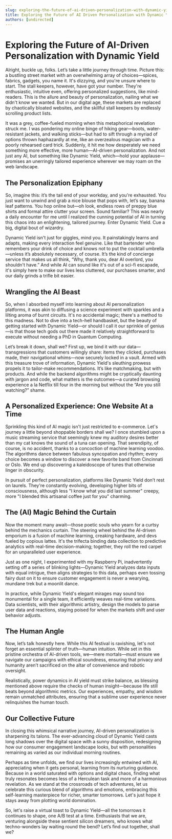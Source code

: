 ```yaml
---
slug: exploring-the-future-of-ai-driven-personalization-with-dynamic-yield
title: Exploring the Future of AI Driven Personalization with Dynamic Yield
authors: [undirected]
---
```



# Exploring the Future of AI-Driven Personalization with Dynamic Yield  

Alright, buckle up, folks. Let’s take a little journey through time. Picture this: a bustling street market with an overwhelming array of choices—spices, fabrics, gadgets, you name it. It's dizzying, and you're unsure where to start. The stall keepers, however, have got your number. They're enthusiastic, intuitive even, offering personalized suggestions, like mind-readers. This is the allure and beauty of personalization, nailing what we didn't know we wanted. But in our digital age, these markets are replaced by chaotically bloated websites, and the skillful stall keepers by endlessly scrolling product lists.  

It was a grey, coffee-fueled morning when this metaphorical revelation struck me. I was pondering my online binge of hiking gear—boots, water-resistant jackets, and walking sticks—but had to sift through a myriad of options thrown haphazardly at me, like an overzealous magician with a poorly rehearsed card trick. Suddenly, it hit me how desperately we need something more effective, more human—AI-driven personalization. And not just any AI, but something like Dynamic Yield, which—hold your applause—promises an unerringly tailored experience wherever we may roam on the web landscape.  

## The Personalization Epiphany  
So, imagine this: it’s the tail end of your workday, and you're exhausted. You just want to unwind and grab a nice blouse that pops with, let’s say, banana leaf patterns. You hop online but—oh look, endless rows of preppy blue shirts and formal attire clutter your screen. Sound familiar? This was nearly a daily encounter for me until I realized the cunning potential of AI in turning this chaos into an enlightening, tailored journey. Enter Dynamic Yield. Cue a big, digital bout of wizardry.  

Dynamic Yield isn't just for giggles, mind you. It painstakingly learns and adapts, making every interaction feel genuine. Like that bartender who remembers your drink of choice and knows not to put the cocktail umbrella—unless it’s absolutely necessary, of course. It’s the kind of concierge service that makes us all think, “Why, thank you, dear AI overlord, you shouldn't have.” And while AI can sound like it's out of a sci-fi escapade, it's simply here to make our lives less cluttered, our purchases smarter, and our daily grinds a trifle bit easier.  

## Wrangling the AI Beast  
So, when I absorbed myself into learning about AI personalization platforms, it was akin to diffusing a science experiment with sparkles and a lilting aroma of burnt circuits. It's no accidental magic; there's a method to this madness. Not to dive into a tech-hell handbasket, but the beauty of getting started with Dynamic Yield—or should I call it our sprinkle of genius—is that those tech gods out there made it relatively straightforward to execute without needing a PhD in Quantum Computing.  

Let’s break it down, shall we? First up, we bind it with our data—transgressions that customers willingly share: items they clicked, purchases made, their navigational whims—now securely locked in a vault. Armed with this treasure trove of information, Dynamic Yield's sleuthing prowess propels it to tailor-make recommendations. It’s like matchmaking, but with products. And while the backend algorithms might be cryptically daunting with jargon and code, what matters is the outcomes—a curated browsing experience a la Netflix till four in the morning but without the “Are you still watching?” shame.  

## A Personalized Experience: One Website At a Time  
Sprinkling this kind of AI magic isn't just restricted to e-commerce. Let's journey a little beyond shoppable borders shall we? I once stumbled upon a music streaming service that seemingly knew my auditory desires better than my cat knows the sound of a tuna can opening. That serendipity, of course, is no accident, thanks to a concoction of machine learning voodoo. The algorithms dance between fabulous syncopation and rhythm; every choice becomes a window to discover a new favorite band from Cincinnati or Oslo. We end up discovering a kaleidoscope of tunes that otherwise linger in obscurity.  

In pursuit of perfect personalization, platforms like Dynamic Yield don’t rest on laurels. They're constantly evolving, developing higher bits of consciousness, although less "I know what you did last summer" creepy, more "I blended this artisanal coffee just for you" charming.  

## The (AI) Magic Behind the Curtain  
Now the moment many await—those poetic souls who yearn for a curtsy behind the mechanics curtain. The steering wheel behind the AI-driven emporium is a fusion of machine learning, creaking hardware, and devs fueled by copious lattes. It's the trifecta binding data collection to predictive analytics with real-time decision-making; together, they roll the red carpet for an unparalleled user experience.  

Just as one night, I experimented with my Raspberry Pi, inadvertently setting off a series of blinking lights—Dynamic Yield analyzes data inputs with equal intrigue, then aligns strategies to this data, perhaps even tossing fairy dust on it to ensure customer engagement is never a wearying, mundane trek but a moonlit dance.  

In practice, while Dynamic Yield's elegant mirages may sound too monumental for a single team, it efficiently weaves real-time variations. Data scientists, with their algorithmic artistry, design the models to parse user data and reactions, staying poised for when the markets shift and user behavior adjusts.  

## The Human Angle
Now, let’s talk honestly here. While this AI festival is ravishing, let's not forget an essential splinter of truth—human intuition. While set in this pristine orchestra of AI-driven tools, we—mere mortals—must ensure we navigate our campaigns with ethical soundness, ensuring that privacy and humanity aren’t sacrificed on the altar of convenience and robotic oversight.  

Realistically, power dynamics in AI yield must strike balance, as blessing mentioned above require the checks of human insight—because life still beats beyond algorithmic metrics. Our experiences, empathy, and wisdom remain unmatched attributes, ensuring that a sublime user experience never relinquishes the human touch.

## Our Collective Future  
In closing this whimsical narrative journey, AI-driven personalization is sharpening its talons. The ever-advancing cloud of Dynamic Yield casts long shadows over the digital space with a sunny disposition, redesigning how our consumer engagement landscape looks, but with personalities remaining as varied as our individual morning routines.

Perhaps as time unfolds, we find our lives increasingly entwined with AI, appreciating when it gets personal, learning from its nurturing guidance. Because in a world saturated with options and digital chaos, finding what truly resonates becomes less of a Herculean task and more of a harmonious revelation. As we stand at the crossroads of tech adventures, let us celebrate this curious blend of algorithms and emotions, embracing this self-learning masterpiece for richer, smarter tomorrows. Let's just hope it stays away from plotting world domination.

So, let's raise a virtual toast to Dynamic Yield—all the tomorrows it continues to shape, one A/B test at a time. Enthusiasts that we are, venturing alongside these sentient silicon dreamers, who knows what techno-wonders lay waiting round the bend? Let’s find out together, shall we?